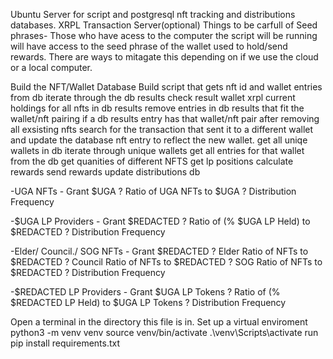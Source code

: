 Ubuntu Server for script and postgresql nft tracking and distributions databases.
XRPL Transaction Server(optional)
Things to be carfull of
    Seed phrases- Those who have acess to the computer the script will be running will have access to the seed phrase of the wallet used to hold/send rewards. There are ways to mitagate this depending on if we use the cloud or a local computer.

Build the NFT/Wallet Database
Build script that
    gets nft id and wallet entries from db
    iterate through the db results
        check result wallet xrpl current holdings for all nfts in db results
            remove entries in db results that fit the wallet/nft pairing
        if a db results entry has that wallet/nft pair after removing all exsisting nfts search for the transaction that sent it to a different wallet and update the database nft entry to reflect the new wallet.
    get all uniqe wallets in db
    iterate through unique wallets
        get all entries for that wallet from the db
        get quanities of different NFTS
        get lp positions
        calculate rewards
        send rewards
        update distributions db
    




-UGA NFTs - Grant $UGA
? Ratio of UGA NFTs to $UGA
? Distribution Frequency 

-$UGA LP Providers - Grant $REDACTED
? Ratio of (% $UGA LP Held) to $REDACTED
? Distribution Frequency 


-Elder/ Council./ SOG NFTs - Grant $REDACTED
? Elder Ratio of NFTs to $REDACTED
? Council Ratio of NFTs to $REDACTED
? SOG Ratio of NFTs to $REDACTED
? Distribution Frequency 


-$REDACTED LP Providers - Grant $UGA LP Tokens
? Ratio of (% $REDACTED LP Held) to $UGA LP Tokens
? Distribution Frequency















Open a terminal in the directory this file is in.
Set up a virtual enviroment
    python3 -m venv venv
    source venv/bin/activate
    .\venv\Scripts\activate
run 
    pip install requirements.txt

